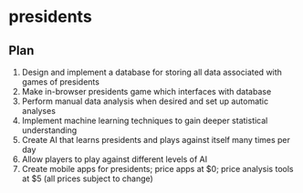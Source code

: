 # presidents

## Plan

1. Design and implement a database for storing all data associated with games of presidents
2. Make in-browser presidents game which interfaces with database
3. Perform manual data analysis when desired and set up automatic analyses
4. Implement machine learning techniques to gain deeper statistical understanding
5. Create AI that learns presidents and plays against itself many times per day
6. Allow players to play against different levels of AI
7. Create mobile apps for presidents; price apps at $0; price analysis tools at $5 (all prices subject to change)